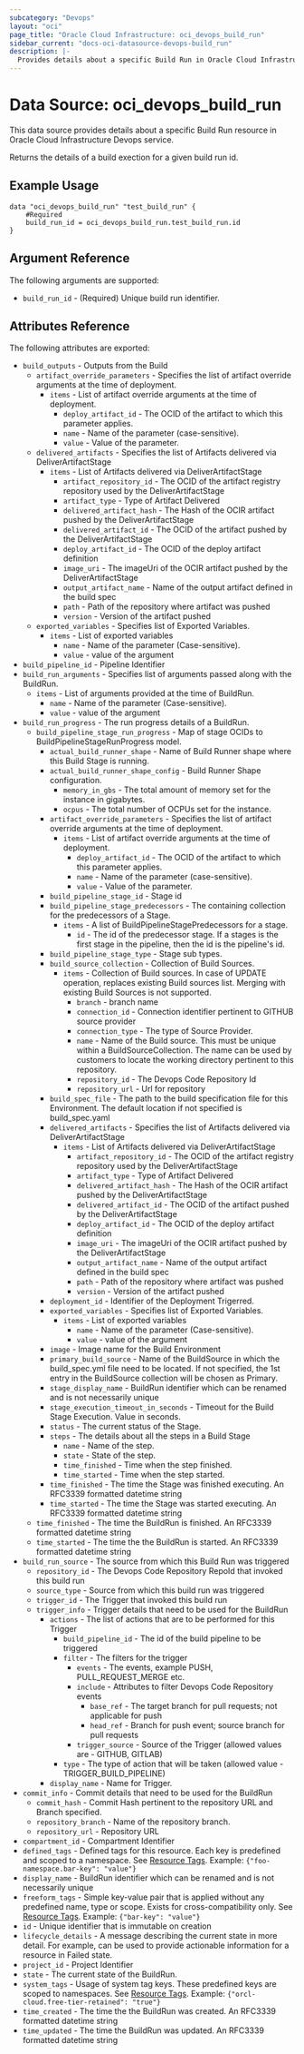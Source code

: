 ```yaml
---
subcategory: "Devops"
layout: "oci"
page_title: "Oracle Cloud Infrastructure: oci_devops_build_run"
sidebar_current: "docs-oci-datasource-devops-build_run"
description: |-
  Provides details about a specific Build Run in Oracle Cloud Infrastructure Devops service
---
```


# Data Source: oci_devops_build_run
This data source provides details about a specific Build Run resource in Oracle Cloud Infrastructure Devops service.

Returns the details of a build exection for a given build run id.


## Example Usage

```hcl
data "oci_devops_build_run" "test_build_run" {
	#Required
	build_run_id = oci_devops_build_run.test_build_run.id
}
```

## Argument Reference

The following arguments are supported:

* `build_run_id` - (Required) Unique build run identifier.


## Attributes Reference

The following attributes are exported:

* `build_outputs` - Outputs from the Build
	* `artifact_override_parameters` - Specifies the list of artifact override arguments at the time of deployment.
		* `items` - List of artifact override arguments at the time of deployment.
			* `deploy_artifact_id` - The OCID of the artifact to which this parameter applies.
			* `name` - Name of the parameter (case-sensitive).
			* `value` - Value of the parameter.
	* `delivered_artifacts` - Specifies the list of Artifacts delivered via DeliverArtifactStage
		* `items` - List of Artifacts delivered via DeliverArtifactStage
			* `artifact_repository_id` - The OCID of the artifact registry repository used by the DeliverArtifactStage
			* `artifact_type` - Type of Artifact Delivered
			* `delivered_artifact_hash` - The Hash of the OCIR artifact pushed by the DeliverArtifactStage
			* `delivered_artifact_id` - The OCID of the artifact pushed by the DeliverArtifactStage
			* `deploy_artifact_id` - The OCID of the deploy artifact definition
			* `image_uri` - The imageUri of the OCIR artifact pushed by the DeliverArtifactStage
			* `output_artifact_name` - Name of the output artifact defined in the build spec
			* `path` - Path of the repository where artifact was pushed
			* `version` - Version of the artifact pushed
	* `exported_variables` - Specifies list of Exported Variables. 
		* `items` - List of exported variables
			* `name` - Name of the parameter (Case-sensitive). 
			* `value` - value of the argument
* `build_pipeline_id` - Pipeline Identifier
* `build_run_arguments` - Specifies list of arguments passed along with the BuildRun. 
	* `items` - List of arguments provided at the time of BuildRun.
		* `name` - Name of the parameter (Case-sensitive). 
		* `value` - value of the argument
* `build_run_progress` - The run progress details of a BuildRun.
	* `build_pipeline_stage_run_progress` - Map of stage OCIDs to BuildPipelineStageRunProgress model.
		* `actual_build_runner_shape` - Name of Build Runner shape where this Build Stage is running.
		* `actual_build_runner_shape_config` - Build Runner Shape configuration.
			* `memory_in_gbs` - The total amount of memory set for the instance in gigabytes.
			* `ocpus` - The total number of OCPUs set for the instance.
		* `artifact_override_parameters` - Specifies the list of artifact override arguments at the time of deployment.
			* `items` - List of artifact override arguments at the time of deployment.
				* `deploy_artifact_id` - The OCID of the artifact to which this parameter applies.
				* `name` - Name of the parameter (case-sensitive).
				* `value` - Value of the parameter.
		* `build_pipeline_stage_id` - Stage id
		* `build_pipeline_stage_predecessors` - The containing collection for the predecessors of a Stage.
			* `items` - A list of BuildPipelineStagePredecessors for a stage.
				* `id` - The id of the predecessor stage. If a stages is the first stage in the pipeline, then the id is the pipeline's id.
		* `build_pipeline_stage_type` - Stage sub types.
		* `build_source_collection` - Collection of Build Sources.
			* `items` - Collection of Build sources. In case of UPDATE operation, replaces existing Build sources list. Merging with existing Build Sources is not supported.
				* `branch` - branch name
				* `connection_id` - Connection identifier pertinent to GITHUB source provider
				* `connection_type` - The type of Source Provider.
				* `name` - Name of the Build source. This must be unique within a BuildSourceCollection. The name can be used by customers to locate the working directory pertinent to this repository.
				* `repository_id` - The Devops Code Repository Id
				* `repository_url` - Url for repository
		* `build_spec_file` - The path to the build specification file for this Environment. The default location if not specified is build_spec.yaml
		* `delivered_artifacts` - Specifies the list of Artifacts delivered via DeliverArtifactStage
			* `items` - List of Artifacts delivered via DeliverArtifactStage
				* `artifact_repository_id` - The OCID of the artifact registry repository used by the DeliverArtifactStage
				* `artifact_type` - Type of Artifact Delivered
				* `delivered_artifact_hash` - The Hash of the OCIR artifact pushed by the DeliverArtifactStage
				* `delivered_artifact_id` - The OCID of the artifact pushed by the DeliverArtifactStage
				* `deploy_artifact_id` - The OCID of the deploy artifact definition
				* `image_uri` - The imageUri of the OCIR artifact pushed by the DeliverArtifactStage
				* `output_artifact_name` - Name of the output artifact defined in the build spec
				* `path` - Path of the repository where artifact was pushed
				* `version` - Version of the artifact pushed
		* `deployment_id` - Identifier of the Deployment Trigerred.
		* `exported_variables` - Specifies list of Exported Variables. 
			* `items` - List of exported variables
				* `name` - Name of the parameter (Case-sensitive). 
				* `value` - value of the argument
		* `image` - Image name for the Build Environment
		* `primary_build_source` - Name of the BuildSource in which the build_spec.yml file need to be located. If not specified, the 1st entry in the BuildSource collection will be chosen as Primary.
		* `stage_display_name` - BuildRun identifier which can be renamed and is not necessarily unique
		* `stage_execution_timeout_in_seconds` - Timeout for the Build Stage Execution. Value in seconds.
		* `status` - The current status of the Stage.
		* `steps` - The details about all the steps in a Build Stage
			* `name` - Name of the step.
			* `state` - State of the step.
			* `time_finished` - Time when the step finished.
			* `time_started` - Time when the step started.
		* `time_finished` - The time the Stage was finished executing. An RFC3339 formatted datetime string
		* `time_started` - The time the Stage was started executing. An RFC3339 formatted datetime string
	* `time_finished` - The time the BuildRun is finished. An RFC3339 formatted datetime string
	* `time_started` - The time the the BuildRun is started. An RFC3339 formatted datetime string
* `build_run_source` - The source from which this Build Run was triggered
	* `repository_id` - The Devops Code Repository RepoId that invoked this build run
	* `source_type` - Source from which this build run was triggered
	* `trigger_id` - The Trigger that invoked this build run
	* `trigger_info` - Trigger details that need to be used for the BuildRun
		* `actions` - The list of actions that are to be performed for this Trigger
			* `build_pipeline_id` - The id of the build pipeline to be triggered
			* `filter` - The filters for the trigger
				* `events` - The events, example PUSH, PULL_REQUEST_MERGE etc.
				* `include` - Attributes to filter Devops Code Repository events
					* `base_ref` - The target branch for pull requests; not applicable for push
					* `head_ref` - Branch for push event; source branch for pull requests
				* `trigger_source` - Source of the Trigger (allowed values are - GITHUB, GITLAB)
			* `type` - The type of action that will be taken (allowed value - TRIGGER_BUILD_PIPELINE)
		* `display_name` - Name for Trigger.
* `commit_info` - Commit details that need to be used for the BuildRun
	* `commit_hash` - Commit Hash pertinent to the repository URL and Branch specified.
	* `repository_branch` - Name of the repository branch.
	* `repository_url` - Repository URL
* `compartment_id` - Compartment Identifier
* `defined_tags` - Defined tags for this resource. Each key is predefined and scoped to a namespace. See [Resource Tags](https://docs.cloud.oracle.com/iaas/Content/General/Concepts/resourcetags.htm). Example: `{"foo-namespace.bar-key": "value"}`
* `display_name` - BuildRun identifier which can be renamed and is not necessarily unique
* `freeform_tags` - Simple key-value pair that is applied without any predefined name, type or scope. Exists for cross-compatibility only.  See [Resource Tags](https://docs.cloud.oracle.com/iaas/Content/General/Concepts/resourcetags.htm). Example: `{"bar-key": "value"}`
* `id` - Unique identifier that is immutable on creation
* `lifecycle_details` - A message describing the current state in more detail. For example, can be used to provide actionable information for a resource in Failed state.
* `project_id` - Project Identifier
* `state` - The current state of the BuildRun.
* `system_tags` - Usage of system tag keys. These predefined keys are scoped to namespaces. See [Resource Tags](https://docs.cloud.oracle.com/iaas/Content/General/Concepts/resourcetags.htm). Example: `{"orcl-cloud.free-tier-retained": "true"}`
* `time_created` - The time the the BuildRun was created. An RFC3339 formatted datetime string
* `time_updated` - The time the BuildRun was updated. An RFC3339 formatted datetime string

